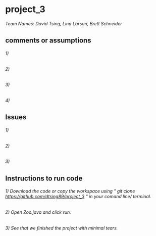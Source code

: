 # project_3
###### Team Names: David Tsing, Lina Larson, Brett Schneider

## comments or assumptions
###### 1) 
###### 2) 
###### 3) 
###### 4) 

## Issues
###### 1) 
###### 2) 
###### 3)

## Instructions to run code
###### 1) Download the code or copy the workspace using " git clone https://github.com/dtsing89/project_3 " in your comand line/ terminal. 
###### 2) Open Zoo.java and click run.
###### 3) See that we finished the project with minimal tears. 
## 
